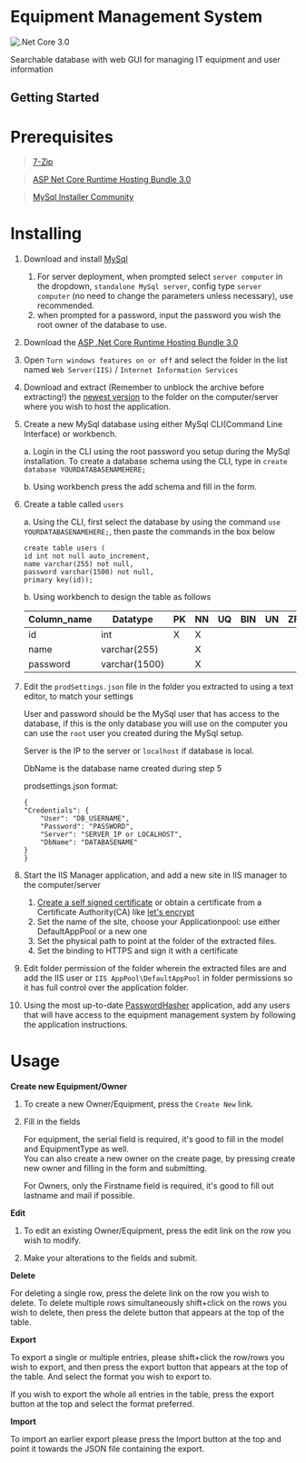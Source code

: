 # Equipment Management System
![.Net Core 3.0](https://img.shields.io/badge/.Net%20Core-3.0-success)

Searchable database with web GUI for managing IT equipment and user information

## Getting Started

# Prerequisites

> [7-Zip](https://www.7-zip.org/a/7z1900-x64.exe)

> [ASP Net Core Runtime Hosting Bundle 3.0](https://download.visualstudio.microsoft.com/download/pr/32b71802-0b4d-4064-a7e6-083b5155d3b1/080cf60a5c06be4ed27e2eac6c693f2f/dotnet-hosting-3.0.1-win.exe)

> [MySql Installer Community](https://dev.mysql.com/downloads/installer/)

# Installing

1. Download and install [MySql](https://dev.mysql.com/downloads/installer/)

    1. For server deployment, when prompted select `server computer` in the dropdown, `standalone MySql server`, config type `server computer` (no need to change the parameters unless necessary), use recommended.
    2. when prompted for a password, input the password you wish the root owner of the database to use.
    
2. Download the [ASP .Net Core Runtime Hosting Bundle 3.0](https://download.visualstudio.microsoft.com/download/pr/32b71802-0b4d-4064-a7e6-083b5155d3b1/080cf60a5c06be4ed27e2eac6c693f2f/dotnet-hosting-3.0.1-win.exe)

3. Open `Turn windows features on or off` and select the folder in the list named `Web Server(IIS)` / `Internet Information Services`    

4. Download and extract (Remember to unblock the archive before extracting!) the [newest version](https://github.com/UtbOvertorneaPM/EquipmentManagementSystem/releases) to the folder on the computer/server where you wish to host the application.

5. Create a new MySql database using either MySql CLI(Command Line Interface) or workbench.

    a. Login in the CLI using the root password you setup during the MySql installation. 
    To create a database schema using the CLI, type in `create database YOURDATABASENAMEHERE;`
  
    b. Using workbench press the add schema and fill in the form.
  
6. Create a table called `users`

    a. Using the CLI, first select the database by using the command `use YOURDATABASENAMEHERE;`, then paste the commands in the box below
    ```
    create table users (
    id int not null auto_increment,
    name varchar(255) not null,
    password varchar(1500) not null,
    primary key(id));
    ```
  
    b. Using workbench to design the table as follows 
  
    Column_name | Datatype       | PK | NN | UQ | BIN | UN | ZF | AI
    ----------- | -------------- | -- | -- | -- | --- | -- | -- | --
    id          | int            | X  | X  |    |     |    |    | X 
    name        | varchar(255)   |    | X  |    |     |    |    |    
    password    | varchar(1500)  |    | X  |    |     |    |    |

7. Edit the `prodSettings.json` file in the folder you extracted to using a text editor, to match your settings

    User and password should be the MySql user that has access to the database, if this is the only database you will use on the computer you can use the `root` user you created during the MySql setup.
    
    Server is the IP to the server or `localhost` if database is local.
    
    DbName is the database name created during step 5
    
   prodsettings.json format:
    ```
    {
    "Credentials": {
        "User": "DB_USERNAME",
        "Password": "PASSWORD",
        "Server": "SERVER_IP or LOCALHOST",
        "DbName": "DATABASENAME"
    }
    }
   ```

 8. Start the IIS Manager application, and add a new site in IIS manager to the computer/server
 
     1. [Create a self signed certificate](https://aboutssl.org/how-to-create-a-self-signed-certificate-in-iis/) or obtain a certificate from a Certificate Authority(CA) like [let's encrypt](https://letsencrypt.org/)
     2. Set the name of the site, choose your Applicationpool: use either DefaultAppPool or a new one
     3. Set the physical path to point at the folder of the extracted files.
     3. Set the binding to HTTPS and sign it with a certificate
 
 9. Edit folder permission of the folder wherein the extracted files are and add the IIS user or `IIS AppPool\DefaultAppPool` in folder permissions so it has full control over the application folder.
 
 10. Using the most up-to-date [PasswordHasher](https://github.com/UtbOvertorneaPM/PasswordHasher/releases/download/v1.1/PasswordHasher.7z) application, add any users that will have access to the equipment management system by following the application instructions.

# Usage

**Create new Equipment/Owner**

 1. To create a new Owner/Equipment, press the `Create New` link.
    
 2. Fill in the fields
     
    For equipment, the serial field is required, it's good to fill in the model and EquipmentType as well.        
    You can also create a new owner on the create page, by pressing create new owner and filling in the form and submitting.
    
    For Owners, only the Firstname field is required, it's good to fill out lastname and mail if possible.

**Edit**

 1. To edit an existing Owner/Equipment, press the edit link on the row you wish to modify.
    
 2. Make your alterations to the fields and submit.
    
**Delete**
 
  For deleting a single row, press the delete link on the row you wish to delete.
  To delete multiple rows simultaneously shift+click on the rows you wish to delete, then press the delete button that appears at the top of the table.
    
**Export**

  To export a single or multiple entries, please shift+click the row/rows you wish to export, and then press the export button that appears at the top of the table. And select the format you wish to export to.
    
  If you wish to export the whole all entries in the table, press the export button at the top and select the format preferred.
    
**Import**

  To import an earlier export please press the Import button at the top and point it towards the JSON file containing the export.
 
 

